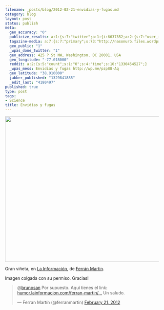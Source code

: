 ```yaml
--- 
filename: _posts/blog/2012-02-21-envidias-y-fugas.md
category: blog
layout: post
status: publish
meta: 
  geo_accuracy: "0"
  publicize_results: a:1:{s:7:"twitter";a:1:{i:6637352;a:2:{s:7:"user_id";s:8:"brunosan";s:7:"post_id";s:18:"171995457092988928";}}}
  tagazine-media: a:7:{s:7:"primary";s:73:"http://nasonurb.files.wordpress.com/2012/02/2012-02-07-fuga_cerebros.jpeg";s:6:"images";a:1:{s:73:"http://nasonurb.files.wordpress.com/2012/02/2012-02-07-fuga_cerebros.jpeg";a:6:{s:8:"file_url";s:73:"http://nasonurb.files.wordpress.com/2012/02/2012-02-07-fuga_cerebros.jpeg";s:5:"width";s:3:"671";s:6:"height";s:3:"500";s:4:"type";s:5:"image";s:4:"area";s:6:"335500";s:9:"file_path";s:0:"";}}s:6:"videos";a:0:{}s:11:"image_count";s:1:"1";s:6:"author";s:7:"4180497";s:7:"blog_id";s:7:"8438084";s:9:"mod_stamp";s:19:"2012-02-21 16:31:24";}
  geo_public: "1"
  _wpas_done_twitter: "1"
  geo_address: 425 P St NW, Washington, DC 20001, USA
  geo_longitude: "-77.018000"
  reddit: a:2:{s:5:"count";s:1:"0";s:4:"time";s:10:"1330454527";}
  _wpas_mess: Envidias y fugas http://wp.me/pzp88-Aq
  geo_latitude: "38.910000"
  jabber_published: "1329841885"
  _edit_last: "4180497"
published: true
type: post
tags: 
- Science
title: Envidias y fugas
---
```

<p style="text-align:center;"><a href="http://humor.lainformacion.com/ferran-martin/2012/02/07/fuga-de-cerebros/"><img class="aligncenter  wp-image-2259" title="2012-02-07-fuga_cerebros" src="http://nasonurb.files.wordpress.com/2012/02/2012-02-07-fuga_cerebros.jpeg" alt="" width="640" height="476" /></a></p>
Gran viñeta, en <a href="http://humor.lainformacion.com/ferran-martin/2012/02/07/fuga-de-cerebros/">La Información</a>, de <a href="https://twitter.com/#!/ferranmartin">Ferrán Martin</a>.

Imagen colgada con su permiso. Gracias!
<blockquote class="twitter-tweet tw-align-center">@<a href="https://twitter.com/brunosan">brunosan</a> Por supuesto. Aquí tienes el link: <a title="http://humor.lainformacion.com/ferran-martin/2012/02/07/fuga-de-cerebros/" href="http://t.co/MFHGHy65">humor.lainformacion.com/ferran-martin/…</a> Un saludo.

— Ferran Martín (@ferranmartin) <a href="https://twitter.com/ferranmartin/status/171983148547178496">February 21, 2012</a></blockquote>
